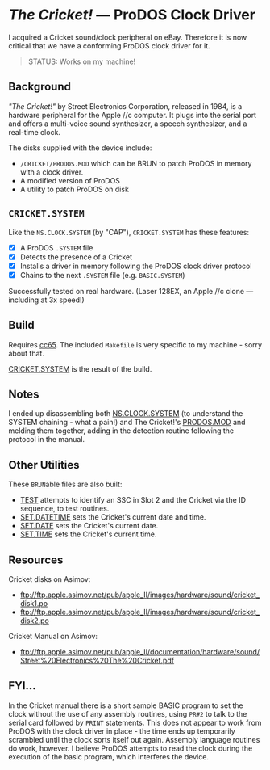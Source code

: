 # _The Cricket!_ &mdash; ProDOS Clock Driver

I acquired a Cricket sound/clock peripheral on eBay. Therefore it is now critical that we have a conforming ProDOS clock driver for it.

> STATUS: Works on my machine!

## Background

_"The Cricket!"_ by Street Electronics Corporation, released in 1984, is a hardware peripheral for the Apple //c computer. It plugs into the serial port and offers a multi-voice sound synthesizer, a speech synthesizer, and a real-time clock.

The disks supplied with the device include:
* `/CRICKET/PRODOS.MOD` which can be BRUN to patch ProDOS in memory with a clock driver.
* A modified version of ProDOS
* A utility to patch ProDOS on disk

## `CRICKET.SYSTEM`

Like the `NS.CLOCK.SYSTEM` (by "CAP"), `CRICKET.SYSTEM` has these features:

* [x] A ProDOS `.SYSTEM` file
* [x] Detects the presence of a Cricket
* [x] Installs a driver in memory following the ProDOS clock driver protocol
* [x] Chains to the next `.SYSTEM` file (e.g. `BASIC.SYSTEM`)

Successfully tested on real hardware. (Laser 128EX, an Apple //c clone &mdash; including at 3x speed!)

## Build

Requires [cc65](https://github.com/cc65/cc65). The included `Makefile` is very specific to my machine - sorry about that.

[CRICKET.SYSTEM](cricket.system.s) is the result of the build.

## Notes

I ended up disassembling both [NS.CLOCK.SYSTEM](../ns.clock/ns.clock.system.s) (to understand the SYSTEM chaining - what a pain!) and The Cricket!'s [PRODOS.MOD](prodos.mod.s) and melding them together, adding in the detection routine following the protocol in the manual.

## Other Utilities

These `BRUN`able files are also built:
* [TEST](test.s) attempts to identify an SSC in Slot 2 and the Cricket via the ID sequence, to test routines.
* [SET.DATETIME](set.datetime.s) sets the Cricket's current date and time.
* [SET.DATE](set.date.s) sets the Cricket's current date.
* [SET.TIME](set.time.s) sets the Cricket's current time.

## Resources

Cricket disks on Asimov:
* ftp://ftp.apple.asimov.net/pub/apple_II/images/hardware/sound/cricket_disk1.po
* ftp://ftp.apple.asimov.net/pub/apple_II/images/hardware/sound/cricket_disk2.po

Cricket Manual on Asimov:
* ftp://ftp.apple.asimov.net/pub/apple_II/documentation/hardware/sound/Street%20Electronics%20The%20Cricket.pdf

## FYI...

In the Cricket manual there is a short sample BASIC program to set the clock without the use of any assembly routines, using `PR#2` to talk to the serial card followed by `PRINT` statements. This does not appear to work from ProDOS with the clock driver in place - the time ends up temporarily scrambled until the clock sorts itself out again. Assembly language routines do work, however. I believe ProDOS attempts to read the clock during the execution of the basic program, which interferes the device.

